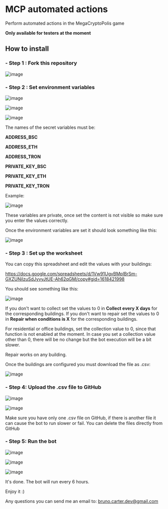 # MCP automated actions
Perform automated actions in the MegaCryptoPolis game

**Only available for testers at the moment**

## How to install

### - Step 1 : Fork this repository

![image](https://github.com/brunodev12/MCP_automated_actions/assets/112636008/4f271e82-304e-4f5c-89de-fffb10b39ffd)

### - Step 2 : Set environment variables

![image](https://github.com/brunodev12/MCP_automated_actions/assets/112636008/8f19291c-3176-4533-83c0-caa732bef8a6)


![image](https://github.com/brunodev12/MCP_automated_actions/assets/112636008/51bcaea9-7924-4c3e-9666-58b182f9ba5c)


![image](https://github.com/brunodev12/MCP_automated_actions/assets/112636008/960ce0ab-4412-4412-ae49-b4dce5c0657d)

The names of the secret variables must be:

**ADDRESS_BSC**

**ADDRESS_ETH**

**ADDRESS_TRON**

**PRIVATE_KEY_BSC**

**PRIVATE_KEY_ETH**

**PRIVATE_KEY_TRON**

Example:

![image](https://github.com/brunodev12/MCP_automated_actions/assets/112636008/1b7a08e4-c834-42ca-971d-aa6d4bb9c8af)

These variables are private, once set the content is not visible so make sure you enter the values correctly.

Once the environment variables are set it should look something like this:

![image](https://github.com/brunodev12/MCP_automated_actions/assets/112636008/0b280652-b534-4e34-b7ab-0486adbd5795)

### - Step 3 : Set up the worksheet

You can copy this spreadsheet and edit the values with your buildings:

https://docs.google.com/spreadsheets/d/1Vw91UgvBMplBrSm-GXZUNilzuSdJyvyJtUE-Ah62qGM/copy#gid=1618421998

You should see something like this:

![image](https://github.com/brunodev12/MCP_automated_actions/assets/112636008/4e808ba1-183f-4b4a-bb60-c5fc2d016570)

If you don't want to collect set the values to 0 in **Collect every X days** for the corresponding buildings.
If you don't want to repair set the values to 0 in **Repair when conditions is X** for the corresponding buildings.

For residential or office buildings, set the collection value to 0, since that function is not enabled at the moment.
In case you set a collection value other than 0, there will be no change but the bot execution will be a bit slower.

Repair works on any building.

Once the buildings are configured you must download the file as .csv:

![image](https://github.com/brunodev12/MCP_automated_actions/assets/112636008/d8a761bc-a75e-4e04-90d4-318d8c758c15)

### - Step 4: Upload the .csv file to GitHub

![image](https://github.com/brunodev12/MCP_automated_actions/assets/112636008/81cf8db5-90da-4e48-8748-88170b96d2cf)

![image](https://github.com/brunodev12/MCP_automated_actions/assets/112636008/ea7b16dc-4e6f-4837-a2f4-a749d7902ab7)

Make sure you have only one .csv file on GitHub, if there is another file it can cause the bot to run slower or fail. You can delete the files directly from GitHub

### - Step 5: Run the bot

![image](https://github.com/brunodev12/MCP_automated_actions/assets/112636008/09b19959-c52b-452f-82b6-18890cc4b485)

![image](https://github.com/brunodev12/MCP_automated_actions/assets/112636008/d1b0ddd9-03d4-4160-9999-7d4633651297)

![image](https://github.com/brunodev12/MCP_automated_actions/assets/112636008/afa006a2-1984-491a-81fd-06a813e5dc04)

It's done. The bot will run every 6 hours.

Enjoy it :)

Any questions you can send me an email to: bruno.carter.dev@gmail.com




